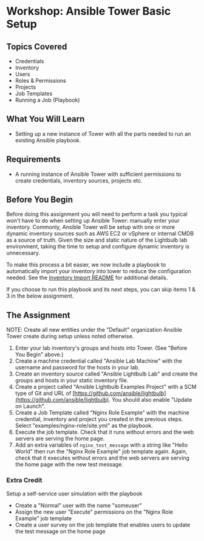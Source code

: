 # Workshop: Ansible Tower Basic Setup

## Topics Covered

* Credentials
* Inventory
* Users
* Roles & Permissions
* Projects
* Job Templates
* Running a Job (Playbook)

## What You Will Learn

* Setting up a new instance of Tower with all the parts needed to run an existing Ansible playbook.

## Requirements

* A running instance of Ansible Tower with sufficient permissions to create credentials, inventory sources, projects etc.

## Before You Begin

Before doing this assignment you will need to perform a task you typical won't have to do when setting up Ansible Tower: manually enter your inventory. Commonly, Ansible Tower will be setup with one or more dynamic inventory sources such as AWS EC2 or vSphere or internal CMDB as a source of truth. Given the size and static nature of the Lightbulb lab environment, taking the time to setup and configure dynamic inventory is unnecessary.

To make this process a bit easier, we now include a playbook to automatically import your inventory into tower to reduce the configuration needed. See the [Inventory Import README](../../tools/inventory_import/README.md) for additional details.

If you choose to run this playbook and its next steps, you can skip items 1 & 3 in the below assignment.

## The Assignment

NOTE: Create all new entities under the "Default" organization Ansible Tower create during setup unless noted otherwise.

1. Enter your lab inventory's groups and hosts into Tower. (See "Before You Begin" above.)
1. Create a machine credential called "Ansible Lab Machine" with the username and password for the hosts in your lab.
1. Create an inventory source called "Ansible Lightbulb Lab" and create the groups and hosts in your static inventory file.
1. Create a project called "Ansible Lightbulb Examples Project" with a SCM type of Git and URL of [https://github.com/ansible/lightbulb](https://github.com/ansible/lightbulb). You should also enable "Update on Launch".
1. Create a Job Template called "Nginx Role Example" with the machine credential, inventory and project you created in the previous steps. Select "examples/nginx-role/site.yml" as the playbook.
1. Execute the job template. Check that it runs without errors and the web servers are serving the home page.
1. Add an extra variables of `nginx_test_message` with a string like "Hello World" then run the "Nginx Role Example" job template again. Again, check that it executes without errors and the web servers are serving the home page with the new test message.

### Extra Credit

Setup a self-service user simulation with the playbook

* Create a "Normal" user with the name "someuser"
* Assign the new user "Execute" permissions on the "Nginx Role Example" job template
* Create a user survey on the job template that enables users to update the test message on the home page
